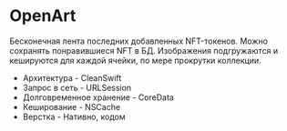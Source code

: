 # OpenArt

Бесконечная лента последних добавленных NFT-токенов. Можно сохранять понравившиеся NFT в БД. 
Изображения подгружаются и кешируются для каждой ячейки, по мере прокрутки коллекции.

- Архитектура - CleanSwift
- Запрос в сеть - URLSession
- Долговременное хранение - CoreData
- Кеширование - NSCache
- Верстка - Нативно, кодом
